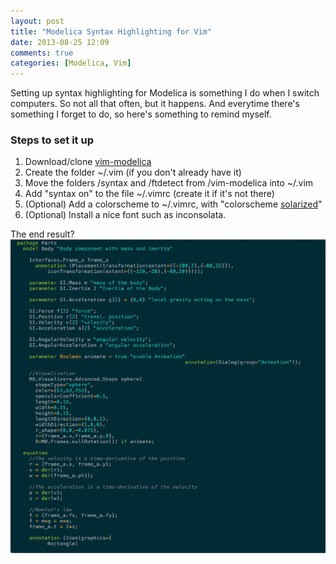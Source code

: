 ```yaml
---
layout: post
title: "Modelica Syntax Highlighting for Vim"
date: 2013-08-25 12:09
comments: true
categories: [Modelica, Vim]
---
```

Setting up syntax highlighting for Modelica is something I do when I switch computers. So not all that often, but it happens. And everytime there's something I forget to do, so here's something to remind myself.

### Steps to set it up

1. Download/clone [vim-modelica](https://github.com/Twinside/vim-modelica)
2. Create the folder ~/.vim (if you don't already have it)
3. Move the folders /syntax and /ftdetect from /vim-modelica into ~/.vim
4. Add "syntax on" to the file ~/.vimrc (create it if it's not there)
5. (Optional) Add a colorscheme to ~/.vimrc, with "colorscheme [solarized]( 
http://ethanschoonover.com/solarized/vim-colors-solarized)"
6. (Optional) Install a nice font such as inconsolata.

The end result?
![Part of the Planar Mechanics library](../images/syntax_highlighted_modelica.png "Dirk Zimmer's Planar Mechanics library in MacVim")


